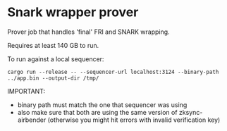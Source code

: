 # Snark wrapper prover

Prover job that handles 'final' FRI and SNARK wrapping. 

Requires at least 140 GB to run.


To run against a local sequencer:

```
cargo run --release -- --sequencer-url localhost:3124 --binary-path ../app.bin --output-dir /tmp/
```

IMPORTANT:

* binary path must match the one that sequencer was using
* also make sure that both are using the same version of zksync-airbender (otherwise you might hit errors with invalid verification key)